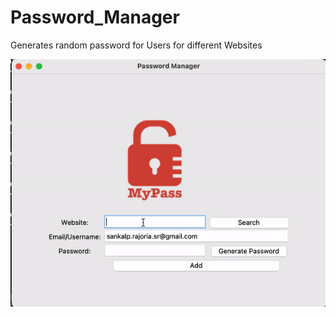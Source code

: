 # Password_Manager
Generates random password for Users for different Websites

<p align="center">
<img src="GIFs/PasswordManager.gif">
</p>
